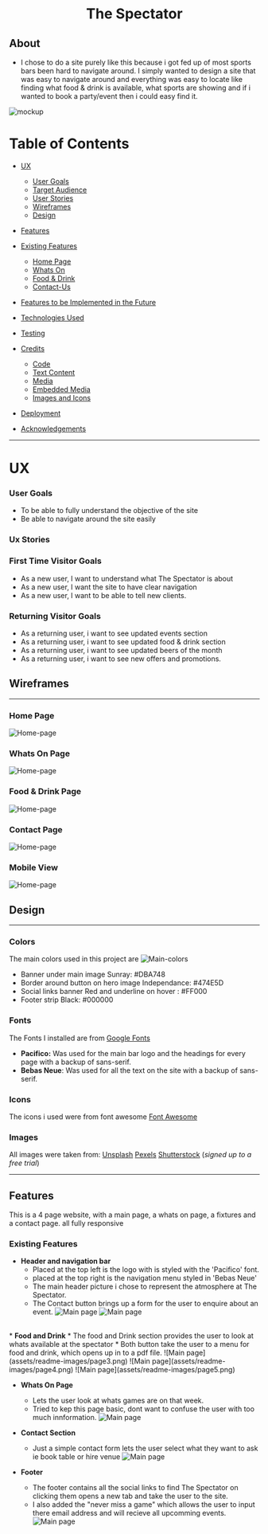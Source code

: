 <h1 align=center>The Spectator</h1>

## About
- I chose to do a site purely like this because i got fed up of most sports bars been hard to navigate around. I simply wanted to design a site that was easy to navigate around and everything was easy to locate like finding what food & drink is available, what sports are showing and if i wanted to book a party/event then i could easy find it.


![mockup](assets/images/responsive.png)

# Table of Contents 
* [UX](#UX)
    * [User Goals](#User-Goals)
    * [Target Audience](#Target-Audience)
    * [User Stories](#User-Stories)
    * [Wireframes](#wireframes)
    * [Design](#surface)

* [Features](#Features)

* [Existing Features](#Existing-Features)
  * [Home Page](#Home-Page)
  * [Whats On](#Whats-On-Page)
  * [Food & Drink](#Food-&-Drink-Page)
  * [Contact-Us](#Contact-Us-Page)
             
* [Features to be Implemented in the Future](#Features-for-future-implementation)

* [Technologies Used](#Technologies-Used)

* [Testing](#Testing)

* [Credits](#Credits)
  * [Code](#Code)
  * [Text Content](#Text-Content)
  * [Media](#Media)
  * [Embedded Media](#Embedded-Media)
  * [Images and Icons](#Images-and-Icons)

* [Deployment](#Deployment)

* [Acknowledgements](#Acknowledgements)

<hr>

 <h1>UX</h1>

 ### User Goals
 
* To be able to fully understand the objective of the site 
* Be able to navigate around the site easily 
 
 
### Ux Stories


### First Time Visitor Goals

* As a new user, I want to understand what The Spectator is about 
* As a new user, I want the site to have clear navigation
* As a new user, I want to be able to tell new clients.
 


### Returning Visitor Goals

* As a returning user, i want to see updated events section
* As a returning user, i want to see updated food & drink section
* As a returning user, i want to see updated  beers of the month
* As a returning user, i want to see new offers and promotions.


## Wireframes
<hr>

### Home Page 
 ![Home-page](assets/readme-images/index.png)

### Whats On Page
![Home-page](assets/readme-images/fixtures.png)

### Food & Drink Page
![Home-page](assets/readme-images/snacks.png)

### Contact Page
![Home-page](assets/readme-images/contact.png)

### Mobile View
![Home-page](assets/readme-images/mobile.png)


## Design
<hr>

### Colors

The main colors used in this project are
![Main-colors](assets/readme-images/MS1.png)

* Banner under main image Sunray: #DBA748
* Border around button on hero image Independance: #474E5D
* Social links banner Red and underline on hover : #FF000
* Footer strip Black: #000000

### Fonts
 
 The Fonts I installed are from [Google Fonts](https://fonts.google.com/)

 * <strong>Pacifico:</strong> Was used for the main bar logo and the headings for every page with a backup of sans-serif.
 * <strong>Bebas Neue</strong>: Was used for all the text on the site with a backup of sans-serif.  

### Icons

The icons i used were from font awesome [Font Awesome](https://fontawesome.com)

### Images 

All images were taken from:
[Unsplash](https://unsplash.com)
[Pexels](https://pexels.com)
[Shutterstock](https://www.shutterstock.com/)  (*signed up to a free trial*)

<hr>

## Features

This is a 4 page website, with a main page, a whats on page, a fixtures and a contact page. 
all fully responsive 

### Existing Features 

 * <b>Header and navigation bar</b> 
   * Placed at the top left is the logo with is styled with the 'Pacifico' font. 
   * placed at the top right is the navigation menu styled in 'Bebas Neue'
   * The main header picture i chose to represent the atmosphere at The Spectator. 
   * The Contact button brings up a form for the user to enquire about an event.
![Main page](assets/readme-images/main.png)
![Main page](assets/readme-images/main2.png)
<br>
* <b>Food and Drink</b>
  * The food and Drink section provides the user to look at whats available at the spectator
  * Both button take the user to a menu for food and drink, which opens up in to a pdf file.
![Main page](assets/readme-images/page3.png)
![Main page](assets/readme-images/page4.png)
![Main page](assets/readme-images/page5.png)
<br>

* <b>Whats On Page</b>
  * Lets the user look at whats games are on that week.
  * Tried to kep this page basic, dont want to confuse the user with too much innformation.
![Main page](assets/readme-images/page2.png)

* <b>Contact Section</b>
  * Just a simple contact form lets the user select what they want to ask ie book table or hire venue
![Main page](assets/readme-images/page6.png)

* <b>Footer</b>
  * The footer contains all the social links to find The Spectator on clicking them opens a new tab and take the user to the site.
  * I also added the "never miss a game" which allows the user to input there email address and will recieve all upcomming events.
![Main page](assets/readme-images/footer1.png)
